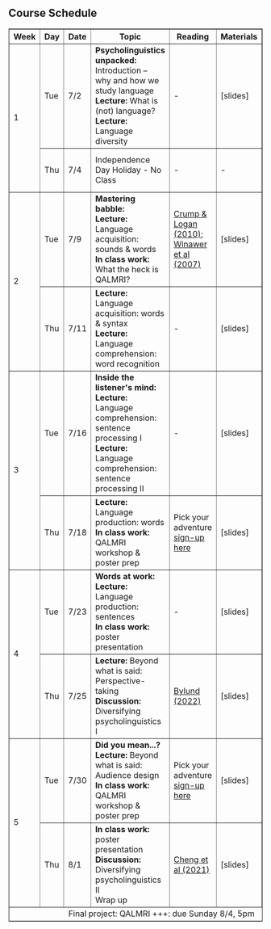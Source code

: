 <style>
  /* Basic responsive table styling */
  @media screen and (max-width: 600px) {
    table {
      width: 100%;
      display: block;
      overflow-x: auto; /* Enables horizontal scrolling */
    }
    th, td {
      white-space: nowrap; /* Ensures content stays in a single line */
    }
    th {
      font-size: 11px; /* Smaller text for headers */
    }
    td {
      font-size: 10px; /* Smaller text for data */
    }
  }
</style>

<section>
  <h2>Course Schedule</h2>
  <table border="1" style="width:100%">
    <thead>
      <tr>
        <th>Week</th>
        <th>Day</th>
        <th>Date</th>
        <th>Topic</th>
        <th style="width: 15%;">Reading</th>
        <th style="width: 15%;">Materials</th>
        <th style="width: 15%;">Due</th>
      </tr>
    </thead>
    <tbody>
      <tr>
        <td rowspan="2">1</td>
        <td>Tue</td>
        <td>7/2</td>
        <td><strong>Psycholinguistics unpacked:</strong><br>Introduction – why and how we study language<br><strong>Lecture:</strong> What is (not) language?<br><strong>Lecture:</strong> Language diversity</td>
        <td>-</td>
        <td>[slides]</td>
        <td>Welcome aboard<br>(due Fri 7/5)</td>
      </tr>
      <tr>
        <td>Thu</td>
        <td>7/4</td>
        <td>Independence Day Holiday - No Class</td>
        <td>-</td>
        <td>-</td>
        <td>Checkpoint 1<br>(due Sun 7/7)</td>
      </tr>
      <tr>
        <td rowspan="2">2</td>
        <td>Tue</td>
        <td>7/9</td>
        <td><strong>Mastering babble:</strong><br><strong>Lecture:</strong> Language acquisition: sounds &amp; words<br><strong>In class work:</strong> What the heck is QALMRI?</td>
        <td><a href="https://drive.google.com/file/d/1sjR1g1q0SvcoMluYQT8xnv24nzxIcFUg/view?usp=share_link">Crump &amp; Logan (2010)</a>; <a href="https://ebruevcen.github.io/assets/files/LIGN170materials/WinawerEtAl2007.pdf">Winawer et al (2007)</a></td>
        <td>[slides]</td>
        <td>-</td>
      </tr>
      <tr>
        <td>Thu</td>
        <td>7/11</td>
        <td><strong>Lecture:</strong> Language acquisition: words &amp; syntax<br><strong>Lecture:</strong> Language comprehension: word recognition</td>
        <td>-</td>
        <td>[slides]</td>
        <td>Checkpoint 2<br>(due Sun 7/14)</td>
      </tr>
      <tr>
        <td rowspan="2">3</td>
        <td>Tue</td>
        <td>7/16</td>
        <td><strong>Inside the listener's mind:</strong><br><strong>Lecture:</strong> Language comprehension: sentence processing I<br><strong>Lecture:</strong> Language comprehension: sentence processing II</td>
        <td>-</td>
        <td>[slides]</td>
        <td>QALMRI 1<br>(due Tue 7/16)</td>
      </tr>
      <tr>
        <td>Thu</td>
        <td>7/18</td>
        <td><strong>Lecture:</strong> Language production: words<br><strong>In class work:</strong> QALMRI workshop &amp; poster prep</td>
        <td>Pick your adventure <a href="https://docs.google.com/spreadsheets/d/12xtCcaowLYEuChGvjw7hDKAA4yvgE_L06l97utRxYpc/edit?gid=0#gid=0">sign-up here</a></td>
        <td>[slides]</td>
        <td>Checkpoint 3<br>(due Sun 7/21)</td>
      </tr>
      <tr>
        <td rowspan="2">4</td>
        <td>Tue</td>
        <td>7/23</td>
        <td><strong>Words at work:</strong><br><strong>Lecture:</strong> Language production: sentences<br><strong>In class work:</strong> poster presentation</td>
        <td>-</td>
        <td>[slides]</td>
        <td>-</td>
      </tr>
      <tr>
        <td>Thu</td>
        <td>7/25</td>
        <td><strong>Lecture:</strong> Beyond what is said: Perspective-taking<br><strong>Discussion:</strong> Diversifying psycholinguistics I</td>
        <td><a href="https://drive.google.com/file/d/1R75ElJMTE_u1EHhMAAba0NnVJ-jSGBve/view?usp=share_link">Bylund (2022)</a></td>
        <td>[slides]</td>
        <td>Checkpoint 4<br>(due Sun 7/28)</td>
      </tr>
      <tr>
        <td rowspan="2">5</td>
        <td>Tue</td>
        <td>7/30</td>
        <td><strong>Did you mean...?</strong><br><strong>Lecture:</strong> Beyond what is said: Audience design<br><strong>In class work:</strong> QALMRI workshop &amp; poster prep</td>
        <td>Pick your adventure <a href="https://docs.google.com/spreadsheets/d/12xtCcaowLYEuChGvjw7hDKAA4yvgE_L06l97utRxYpc/edit?gid=0#gid=0">sign-up here</a></td>
        <td>[slides]</td>
        <td>QALMRI 2<br>(due Tue 7/30)</td>
      </tr>
      <tr>
        <td>Thu</td>
        <td>8/1</td>
        <td><strong>In class work:</strong> poster presentation<br><strong>Discussion:</strong> Diversifying psycholinguistics II<br>Wrap up</td>
        <td><a href="https://drive.google.com/file/d/1kIKArc-Cmu18thecJYkK1cMHcrkgPplH/view?usp=sharing">Cheng et al (2021)</a></td>
        <td>[slides]</td>
        <td>-</td>
      </tr>
    </tbody>
    <tfoot>
      <tr>
        <td colspan="7" style="text-align:center;">Final project: QALMRI +++: due Sunday 8/4, 5pm</td>
      </tr>
    </tfoot>
  </table>
</section>

